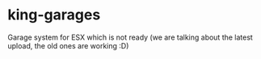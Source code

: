 # king-garages

Garage system for ESX which is not ready (we are talking about the latest upload, the old ones are working :D)

